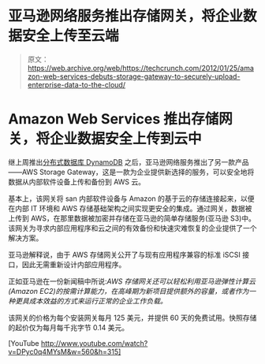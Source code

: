 # 亚马逊网络服务推出存储网关，将企业数据安全上传至云端 

> 原文：<https://web.archive.org/web/https://techcrunch.com/2012/01/25/amazon-web-services-debuts-storage-gateway-to-securely-upload-enterprise-data-to-the-cloud/>

# Amazon Web Services 推出存储网关，将企业数据安全上传到云中

继上周推出[分布式数据库 DynamoDB](https://web.archive.org/web/20221128054418/https://beta.techcrunch.com/2012/01/18/amazon-database-dynamodb/) 之后，亚马逊网络服务推出了另一款产品——AWS Storage Gateway，这是一款为企业提供新选择的服务，可以安全地将数据从内部软件设备上传和备份到 AWS 云。

基本上，该网关将 san 内部软件设备与 Amazon 的基于云的存储连接起来，以便在内部 IT 环境和 AWS 存储基础架构之间实现更安全的集成。通过网关，数据被上传到 AWS，在那里数据被加密并存储在亚马逊的简单存储服务(亚马逊 S3)中。该网关为寻求内部应用程序和云之间的有效备份和快速灾难恢复的企业提供了一个解决方案。

亚马逊解释说，由于 AWS 存储网关公开了与现有应用程序兼容的标准 iSCSI 接口，因此无需重新设计内部应用程序。

正如亚马逊在一份新闻稿中所说:*AWS 存储网关还可以轻松利用亚马逊弹性计算云(Amazon EC2)的按需计算能力，在高峰期为新项目提供额外的容量，或者作为一种更具成本效益的方式来运行正常的企业工作负载。*

该网关的价格为每个安装网关每月 125 美元，并提供 60 天的免费试用。快照存储的起价仅为每月每千兆字节 0.14 美元。

[YouTube http://www.youtube.com/watch?v=DPyc0q4MYsM&w=560&h=315]